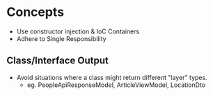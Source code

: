 # Concepts
- Use constructor injection & IoC Containers
- Adhere to Single Responsibility


## Class/Interface Output
- Avoid situations where a class might return different "layer" types. 
  - eg. PeopleApiResponseModel, ArticleViewModel, LocationDto 
